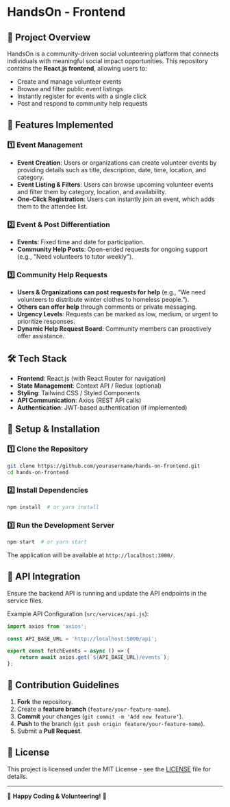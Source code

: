# HandsOn - Frontend

## 📌 Project Overview
HandsOn is a community-driven social volunteering platform that connects individuals with meaningful social impact opportunities. This repository contains the **React.js frontend**, allowing users to:

- Create and manage volunteer events
- Browse and filter public event listings
- Instantly register for events with a single click
- Post and respond to community help requests

## 🚀 Features Implemented

### 1️⃣ Event Management
- **Event Creation**: Users or organizations can create volunteer events by providing details such as title, description, date, time, location, and category.
- **Event Listing & Filters**: Users can browse upcoming volunteer events and filter them by category, location, and availability.
- **One-Click Registration**: Users can instantly join an event, which adds them to the attendee list.

### 2️⃣ Event & Post Differentiation
- **Events**: Fixed time and date for participation.
- **Community Help Posts**: Open-ended requests for ongoing support (e.g., "Need volunteers to tutor weekly").

### 3️⃣ Community Help Requests
- **Users & Organizations can post requests for help** (e.g., “We need volunteers to distribute winter clothes to homeless people.”).
- **Others can offer help** through comments or private messaging.
- **Urgency Levels**: Requests can be marked as low, medium, or urgent to prioritize responses.
- **Dynamic Help Request Board**: Community members can proactively offer assistance.

## 🛠️ Tech Stack
- **Frontend**: React.js (with React Router for navigation)
- **State Management**: Context API / Redux (optional)
- **Styling**: Tailwind CSS / Styled Components
- **API Communication**: Axios (REST API calls)
- **Authentication**: JWT-based authentication (if implemented)



## 🔧 Setup & Installation

### 1️⃣ Clone the Repository
```bash
git clone https://github.com/yourusername/hands-on-frontend.git
cd hands-on-frontend
```

### 2️⃣ Install Dependencies
```bash
npm install  # or yarn install
```

### 3️⃣ Run the Development Server
```bash
npm start  # or yarn start
```
The application will be available at `http://localhost:3000/`.

## 🚀 API Integration
Ensure the backend API is running and update the API endpoints in the service files.

Example API Configuration (`src/services/api.js`):
```javascript
import axios from 'axios';

const API_BASE_URL = 'http://localhost:5000/api';

export const fetchEvents = async () => {
    return await axios.get(`${API_BASE_URL}/events`);
};
```

## 📝 Contribution Guidelines
1. **Fork** the repository.
2. Create a **feature branch** (`feature/your-feature-name`).
3. **Commit** your changes (`git commit -m 'Add new feature'`).
4. **Push** to the branch (`git push origin feature/your-feature-name`).
5. Submit a **Pull Request**.

## 📜 License
This project is licensed under the MIT License - see the [LICENSE](LICENSE) file for details.

---

🎯 **Happy Coding & Volunteering!** 🚀
